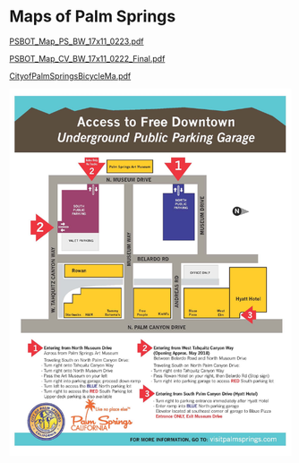 # Maps of Palm Springs

[PSBOT_Map_PS_BW_17x11_0223.pdf](assets/PSBOT_Map_PS_BW_17x11_0223.pdf)

[PSBOT_Map_CV_BW_17x11_0222_Final.pdf](assets/PSBOT_Map_CV_BW_17x11_0222_Final.pdf)

[CityofPalmSpringsBicycleMa.pdf](assets/CityofPalmSpringsBicycleMa.pdf)

![parking_map_062818.jpeg](assets/parking_map_062818.jpeg)